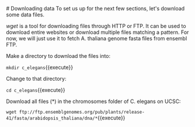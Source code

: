 # Downloading data
To set us up for the next few sections, let's download some data files.

*wget* is a tool for downloading files through HTTP or FTP. It can be used to download entire websites or download multiple files matching a pattern. For now, we will just use it to fetch A. thaliana genome fasta files from ensembl FTP.

Make a directory to download the files into:

```mkdir c_elegans```{{execute}}

Change to that directory:

```cd c_elegans```{{execute}}


Download all files (*) in the chromosomes folder of C. elegans on UCSC:

```wget ftp://ftp.ensemblgenomes.org/pub/plants/release-41/fasta/arabidopsis_thaliana/dna/*```{{execute}}


